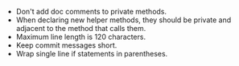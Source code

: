 - Don't add doc comments to private methods.
- When declaring new helper methods, they should be private and adjacent to the method that calls them.
- Maximum line length is 120 characters.
- Keep commit messages short.
- Wrap single line if statements in parentheses.
